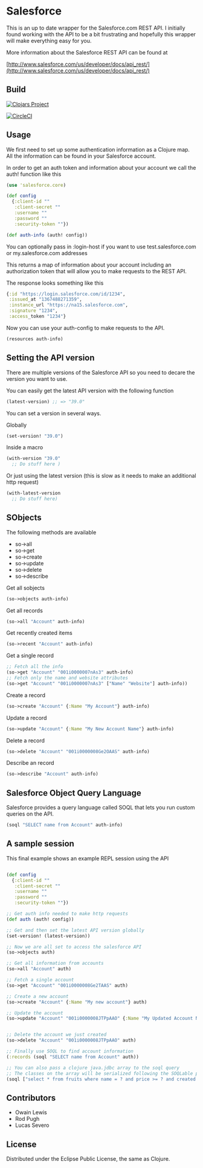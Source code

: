 # Salesforce

This is an up to date wrapper for the Salesforce.com REST API. I initially found working with
the API to be a bit frustrating and hopefully this wrapper will make everything easy for you.

More information about the Salesforce REST API can be found at

[http://www.salesforce.com/us/developer/docs/api_rest/](http://www.salesforce.com/us/developer/docs/api_rest/)

## Build

[![Clojars Project](https://img.shields.io/clojars/v/com.owainlewis/salesforce.svg)](https://clojars.org/com.owainlewis/salesforce)

[![CircleCI](https://circleci.com/gh/owainlewis/salesforce.svg?style=svg)](https://circleci.com/gh/owainlewis/salesforce)


## Usage

We first need to set up some authentication information as a Clojure map. All the information can be found in your Salesforce account.

In order to get an auth token and information about your account we call the auth! function
like this

```clojure
(use 'salesforce.core)

(def config
  {:client-id ""
   :client-secret ""
   :username ""
   :password ""
   :security-token ""})

(def auth-info (auth! config))
```
You can optionally pass in :login-host if you want to use test.salesforce.com or my.salesforce.com addresses

This returns a map of information about your account including an authorization token that will allow you to make requests to the REST API.

The response looks something like this

```clojure
{:id "https://login.salesforce.com/id/1234",
 :issued_at "1367488271359",
 :instance_url "https://na15.salesforce.com",
 :signature "1234",
 :access_token "1234"}
```

Now you can use your auth-config to make requests to the API.

```clojure
(resources auth-info)
```

## Setting the API version

There are multiple versions of the Salesforce API so you need to decare the version you want to use.

You can easily get the latest API version with the following function

```clojure
(latest-version) ;; => "39.0"
```

You can set a version in several ways.

Globally

```clojure
(set-version! "39.0")
```

Inside a macro

```clojure
(with-version "39.0"
  ;; Do stuff here )

```

Or just using the latest version (this is slow as it needs to make an additional http request)

```clojure
(with-latest-version
  ;; Do stuff here)
```

## SObjects

The following methods are available

+ so->all
+ so->get
+ so->create
+ so->update
+ so->delete
+ so->describe

Get all sobjects

```clojure
(so->objects auth-info)
```

Get all records

```clojure
(so->all "Account" auth-info)
```

Get recently created items

```clojure
(so->recent "Account" auth-info)
```

Get a single record

```clojure
;; Fetch all the info
(so->get "Account" "001i0000007nAs3" auth-info)
;; Fetch only the name and website attributes
(so->get "Account" "001i0000007nAs3" ["Name" "Website"] auth-info))
```

Create a record

```clojure
(so->create "Account" {:Name "My Account"} auth-info)
```

Update a record

```clojure
(so->update "Account" {:Name "My New Account Name"} auth-info)
```

Delete a record

```clojure
(so->delete "Account" "001i0000008Ge2OAAS" auth-info)
```

Describe an record

```clojure
(so->describe "Account" auth-info)
```

## Salesforce Object Query Language

Salesforce provides a query language called SOQL that lets you run custom queries on the API.

```clojure
(soql "SELECT name from Account" auth-info)
```

## A sample session

This final example shows an example REPL session using the API

```clojure

(def config
  {:client-id ""
   :client-secret ""
   :username ""
   :password ""
   :security-token ""})

;; Get auth info needed to make http requests
(def auth (auth! config))

;; Get and then set the latest API version globally
(set-version! (latest-version))

;; Now we are all set to access the salesforce API
(so->objects auth)

;; Get all information from accounts
(so->all "Account" auth)

;; Fetch a single account
(so->get "Account" "001i0000008Ge2TAAS" auth)

;; Create a new account
(so->create "Account" {:Name "My new account"} auth)

;; Update the account
(so->update "Account" "001i0000008JTPpAAO" {:Name "My Updated Account Name"} auth)


;; Delete the account we just created
(so->delete "Account" "001i0000008JTPpAAO" auth)

;; Finally use SOQL to find account information
(:records (soql "SELECT name from Account" auth))

;; You can also pass a clojure java.jdbc array to the soql query
;; The classes on the array will be serialized following the SOQLable protocol, which can be extended in your program.
(soql ["select * from fruits where name = ? and price >= ? and created = ?" "apple" 9/5 (java.time.LocalDate/of 2020 10 10)] auth)
```

## Contributors

+ Owain Lewis
+ Rod Pugh
+ Lucas Severo

## License

Distributed under the Eclipse Public License, the same as Clojure.
